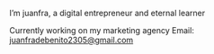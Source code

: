  I’m juanfra, a digital entrepreneur and eternal learner

Currently working on my marketing agency
Email: juanfradebenito2305@gmail.com


<!---
juanfradb/juanfradb is a ✨ special ✨ repository because its `README.md` (this file) appears on your GitHub profile.
You can click the Preview link to take a look at your changes.
--->

